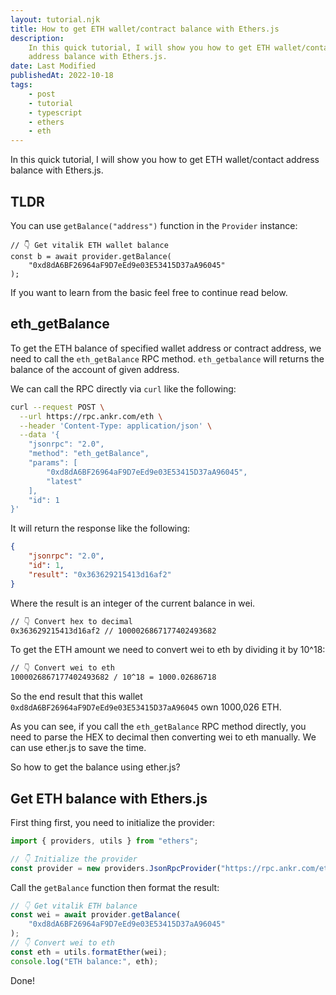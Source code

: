 ```yaml
---
layout: tutorial.njk
title: How to get ETH wallet/contract balance with Ethers.js
description:
    In this quick tutorial, I will show you how to get ETH wallet/contact
    address balance with Ethers.js.
date: Last Modified
publishedAt: 2022-10-18
tags:
    - post
    - tutorial
    - typescript
    - ethers
    - eth
---
```


In this quick tutorial, I will show you how to get ETH wallet/contact address
balance with Ethers.js.

## TLDR

You can use `getBalance("address")` function in the `Provider` instance:

```tsx
// 👇 Get vitalik ETH wallet balance
const b = await provider.getBalance(
    "0xd8dA6BF26964aF9D7eEd9e03E53415D37aA96045"
);
```

If you want to learn from the basic feel free to continue read below.

## eth_getBalance

To get the ETH balance of specified wallet address or contract address, we need
to call the `eth_getBalance` RPC method. `eth_getbalance` will returns the
balance of the account of given address.

We can call the RPC directly via `curl` like the following:

```bash
curl --request POST \
  --url https://rpc.ankr.com/eth \
  --header 'Content-Type: application/json' \
  --data '{
	"jsonrpc": "2.0",
	"method": "eth_getBalance",
	"params": [
		"0xd8dA6BF26964aF9D7eEd9e03E53415D37aA96045",
		"latest"
	],
	"id": 1
}'
```

It will return the response like the following:

```json
{
    "jsonrpc": "2.0",
    "id": 1,
    "result": "0x363629215413d16af2"
}
```

Where the result is an integer of the current balance in wei.

```bash
// 👇 Convert hex to decimal
0x363629215413d16af2 // 1000026867177402493682
```

To get the ETH amount we need to convert wei to eth by dividing it by 10^18:

```bash
// 👇 Convert wei to eth
1000026867177402493682 / 10^18 = 1000.02686718
```

So the end result that this wallet `0xd8dA6BF26964aF9D7eEd9e03E53415D37aA96045`
own 1000,026 ETH.

As you can see, if you call the `eth_getBalance` RPC method directly, you need
to parse the HEX to decimal then converting wei to eth manually. We can use
ether.js to save the time.

So how to get the balance using ether.js?

## Get ETH balance with Ethers.js

First thing first, you need to initialize the provider:

```typescript
import { providers, utils } from "ethers";

// 👇 Initialize the provider
const provider = new providers.JsonRpcProvider("https://rpc.ankr.com/eth");
```

Call the `getBalance` function then format the result:

```typescript
// 👇 Get vitalik ETH balance
const wei = await provider.getBalance(
    "0xd8dA6BF26964aF9D7eEd9e03E53415D37aA96045"
);
// 👇 Convert wei to eth
const eth = utils.formatEther(wei);
console.log("ETH balance:", eth);
```

Done!
